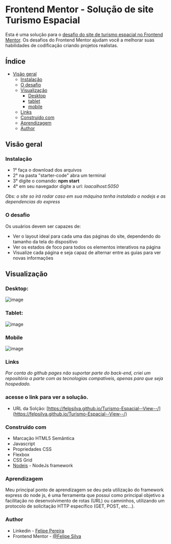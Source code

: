 # Frontend Mentor - Solução de site Turismo Espacial

Esta é uma solução para o [desafio do site de turismo espacial no Frontend Mentor](https://www.frontendmentor.io/challenges/space-tourism-multipage-website-gRWj1URZ3). Os desafios do Frontend Mentor ajudam você a melhorar suas habilidades de codificação criando projetos realistas.


## Índice

- [Visão geral](#visão-geral)
  - [Instalação](#instalação)
  - [O desafio](#o-desafio)
  - [Visualização](#visualização)
    - [Desktop](#desktop)
    - [tablet](#tablet)
    - [mobile](#mobile)
  - [Links](#links)
  - [Construído com](#construído-com)
  - [Aprendizagem](#aprendizagem)
  - [Author](#author)

## Visão geral

### Instalação

- 1° faça o download dos arquivos
- 2° na pasta "starter-code" abra um terminal
- 3° digite o comando: **npm start**
- 4° em seu navegador digite a url: *loacalhost:5050*

*Obs: o site so irá rodar caso em sua máquina tenha instalado o nodejs e as dependencias do express*

### O desafio

Os usuários devem ser capazes de:

- Ver o layout ideal para cada uma das páginas do site, dependendo do tamanho da tela do dispositivo
- Ver os estados de foco para todos os elementos interativos na página
- Visualize cada página e seja capaz de alternar entre as guias para ver novas informações

## Visualização

### Desktop:

![image](https://user-images.githubusercontent.com/110566575/202327099-8f8f8d75-558f-400a-861e-4b4b0f50c238.png)

### Tablet:

![image](https://user-images.githubusercontent.com/110566575/203161263-f73d253f-d73a-4be1-b142-af50f7225578.png)

### Mobile

![image](https://user-images.githubusercontent.com/110566575/203161449-89c310c9-d936-4efb-bf9f-e75795684e0e.png)



### Links

*Por conta do github pages não suportar parte do back-end, criei um repositório a parte com as tecnologias compatíveis, 
apenas para que seja hospedado.*

<h3>acesse o link para ver a solução.</h3>

- URL da Solção: [https://felpsilva.github.io/Turismo-Espacial--View--/](https://felpsilva.github.io/Turismo-Espacial--View--/)

### Construído com

- Marcação HTML5 Semântica
- Javascript
- Propriedades CSS
- Flexbox
- CSS Grid
- [Nodejs](https://expressjs.com/pt-br/) - NodeJs framework


### Aprendizagem

Meu principal ponto de aprendizagem se deu pela utilização do framework express do node js,
é uma ferramenta que possui como principal objetivo a facilitação no desenvolvimento de rotas
(URL) ou camninhos, utilizando um protocolo de solicitação HTTP específico (GET, POST, etc...).



### Author

- Linkedin - [Felipe Pereira](https://www.linkedin.com/in/felipe-pereira-20b70a205/)
- Frontend Mentor - [@Felipe Silva](https://www.frontendmentor.io/profile/felpsilva)

